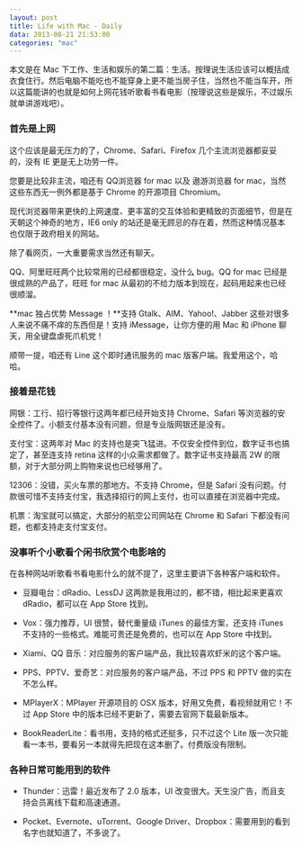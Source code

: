 ```yaml
---
layout: post
title: Life with Mac - Daily
data: 2013-08-21 21:53:00
categories: "mac"
---
```


本文是在 Mac 下工作、生活和娱乐的第二篇：生活。按理说生活应该可以概括成衣食住行。然后电脑不能吃也不能穿身上更不能当房子住，当然也不能当车开，所以这篇能讲的也就是如何上网花钱听歌看书看电影（按理说这些是娱乐，不过娱乐就单讲游戏吧）。

### 首先是上网

这个应该是最无压力的了，Chrome、Safari、Firefox 几个主流浏览器都妥妥的，没有 IE 更是无上功劳一件。

您要是比较非主流，咱还有 QQ浏览器 for mac 以及 遨游浏览器 for mac，当然这些东西无一例外都是基于 Chrome 的开源项目 Chromium。

现代浏览器带来更快的上网速度、更丰富的交互体验和更精致的页面细节，但是在天朝这个神奇的地方，IE6 only 的站还是毫无顾忌的存在着，然而这种情况基本也仅限于政府相关的网站。

除了看网页，一大重要需求当然还有聊天。

QQ、阿里旺旺两个比较常用的已经都很稳定，没什么 bug。QQ for mac 已经是很成熟的产品了，旺旺 for mac 从最初的不给力版本到现在，起码用起来也已经很顺溜。

**mac 独占优势 Message ！**支持 Gtalk、AIM、Yahoo!、Jabber 这些对很多人来说不痛不痒的东西但是！支持 iMessage，让你方便的用 Mac 和 iPhone 聊天，用全键盘虐死爪机党！

顺带一提，咱还有 Line 这个即时通讯服务的 mac 版客户端。我爱用这个，哈哈。

### 接着是花钱

网银：工行、招行等银行这两年都已经开始支持 Chrome、Safari 等浏览器的安全控件了。小额支付基本没有问题，但是专业版网银还是没有。

支付宝：这两年对 Mac 的支持也是突飞猛进。不仅安全控件到位，数字证书也搞定了，甚至连支持 retina 这样的小众需求都做了。数字证书支持最高 2W 的限额，对于大部分网上购物来说也已经够用了。

12306：没错，买火车票的那地方。不支持 Chrome，但是 Safari 没有问题。付款很可惜不支持支付宝，我选择招行的网上支付，也可以直接在浏览器中完成。

机票：淘宝就可以搞定，大部分的航空公司网站在 Chrome 和 Safari 下都没有问题，也都支持走支付宝支付。

### 没事听个小歌看个闲书欣赏个电影啥的

在各种网站听歌看书看电影什么的就不提了，这里主要讲下各种客户端和软件。

- 豆瓣电台：dRadio、LessDJ 这两款是我用过的，都不错，相比起来更喜欢 dRadio，都可以在 App Store 找到。

- Vox：强力推荐，UI 很赞，替代重量级 iTunes 的最佳方案，还支持 iTunes 不支持的一些格式。难能可贵还是免费的，也可以在 App Store 中找到。

- Xiami、QQ 音乐：对应服务的客户端产品，我比较喜欢虾米的这个客户端。

- PPS、PPTV、爱奇艺：对应服务的客户端产品，不过 PPS 和 PPTV 做的实在不怎么样。

- MPlayerX：MPlayer 开源项目的 OSX 版本，好用又免费，看视频就用它！不过 App Store 中的版本已经不更新了，需要去官网下载最新版本。

- BookReaderLite：看书用，支持的格式还挺多，只不过这个 Lite 版一次只能看一本书，要看另一本就得先把现在这本删了。付费版没有限制。

### 各种日常可能用到的软件

- Thunder：迅雷！最近发布了 2.0 版本，UI 改变很大。天生没广告，而且支持会员离线下载和高速通道。

- Pocket、Evernote、uTorrent、Google Driver、Dropbox：需要用到的看到名字也就知道了，不多说了。
